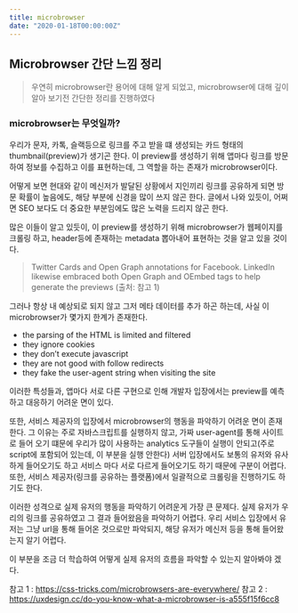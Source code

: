 ```yaml
---
title: microbrowser
date: "2020-01-18T00:00:00Z"
---
```


## Microbrowser 간단 느낌 정리

> 우연히 microbrowser란 용어에 대해 알게 되었고, microbrowser에 대해 깊이 알아 보기전 간단한 정리를 진행하였다

### microbrowser는 무엇일까?

우리가 문자, 카톡, 슬랙등으로 링크를 주고 받을 떄 생성되는 카드 형태의 thumbnail(preview)가 생기곤 한다. 이 preview를 생성하기 위해 앱마다 링크를 방문하여 정보를 수집하고 이를 표현하는데, 그 역할을 하는 존재가 microbrowser이다.

어떻게 보면 현대와 같이 메신저가 발달된 상황에서 지인끼리 링크를 공유하게 되면 방문 확률이 높음에도, 해당 부분에 신경을 많이 쓰지 않곤 한다. 글에서 나와 있듯이, 어쩌면 SEO 보다도 더 중요한 부분임에도 많은 노력을 드리지 않곤 한다.

많은 이들이 알고 있듯이, 이 preview를 생성하기 위해 microbrowser가 웹페이지를 크롤링 하고, header등에 존재하는 metadata 뽑아내어 표현하는 것을 알고 있을 것이다.

> Twitter Cards and Open Graph annotations for Facebook. LinkedIn likewise embraced both Open Graph and OEmbed tags to help generate the previews (출처: 참고 1)

그러나 항상 내 예상되로 되지 않고 그저 메타 데이터를 추가 하곤 하는데, 사실 이 microbrowser가 몇가지 한계가 존재한다.

- the parsing of the HTML is limited and filtered
- they ignore cookies
- they don’t execute javascript
- they are not good with follow redirects
- they fake the user-agent string when visiting the site

이러한 특성들과, 앱마다 서로 다른 구현으로 인해 개발자 입장에서는 preview를 예측하고 대응하기 어려운 면이 있다.

또한, 서비스 제공자의 입장에서 microbrowser의 행동을 파악하기 어려운 면이 존재한다.
그 이유는 주로 자바스크립트를 실행하지 않고, 가짜 user-agent를 통해 사이트로 들어 오기 떄문에 우리가 많이 사용하는 analytics 도구들이 실행이 안되고(주로 script에 포함되어 있는데, 이 부분을 실행 안한다) 서버 입장에서도 보통의 유저와 유사하게 들어오기도 하고 서비스 마다 서로 다르게 들어오기도 하기 때문에 구분이 어렵다. 또한, 서비스 제공자(링크를 공유하는 플랫폼)에서 일괄적으로 크롤링을 진행하기도 하기도 한다.

이러한 성격으로 실제 유저의 행동을 파악하기 어려운게 가장 큰 문제다. 실제 유저가 우리의 링크를 공유하였고 그 결과 들어왔음을 파악하기 어렵다. 우리 서비스 입장에서 유저는 그냥 url을 통해 들어온 것으로만 파악되지, 해당 유저가 메신저 등을 통해 들어왔는지 알기 어렵다.

이 부분을 조금 더 학습하여 어떻게 실제 유저의 흐름을 파악할 수 있는지 알아봐야 겠다.

참고 1 : https://css-tricks.com/microbrowsers-are-everywhere/
참고 2 : https://uxdesign.cc/do-you-know-what-a-microbrowser-is-a555f15f6cc8

